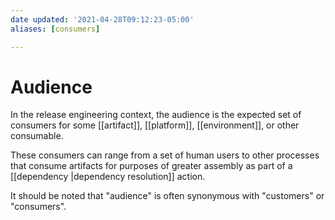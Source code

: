 ```yaml
---
date updated: '2021-04-28T09:12:23-05:00'
aliases: [consumers]

---
```


# Audience

In the release engineering context, the audience is the expected set of consumers for some [[artifact]], [[platform]], [[environment]], or other consumable.

These consumers can range from a set of human users to other processes that consume artifacts for purposes of greater assembly as part of a [[dependency |dependency resolution]] action.

It should be noted that "audience" is often synonymous with "customers" or "consumers".

